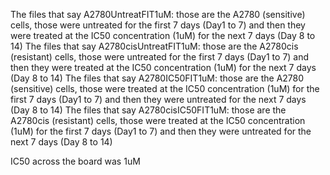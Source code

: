 The files that say A2780UntreatFIT1uM: those are the A2780 (sensitive) cells, those were untreated for the first 7 days (Day1 to 7) and then they were treated at the IC50 concentration (1uM) for the next 7 days (Day 8 to 14) 
The files that say A2780cisUntreatFIT1uM: those are the A2780cis (resistant) cells, those were untreated for the first 7 days (Day1 to 7) and then they were treated at the IC50 concentration (1uM) for the next 7 days (Day 8 to 14) 
The files that say A2780IC50FIT1uM: those are the A2780 (sensitive) cells, those were treated at the IC50 concentration (1uM) for the first 7 days (Day1 to 7) and then they were untreated for the next 7 days (Day 8 to 14) 
The files that say A2780cisIC50FIT1uM: those are the A2780cis (resistant) cells, those were treated at the IC50 concentration (1uM) for the first 7 days (Day1 to 7) and then they were untreated for the next 7 days (Day 8 to 14) 

IC50 across the board was 1uM